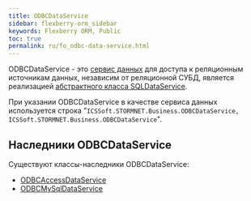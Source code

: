 ```yaml
---
title: ODBCDataService
sidebar: flexberry-orm_sidebar
keywords: Flexberry ORM, Public
toc: true
permalink: ru/fo_odbc-data-service.html
---
```


ODBCDataService - это [сервис данных](fo_data-service.html) для доступа к реляционным источникам данных, независим от реляционной СУБД, является реализацией [абстрактного класса SQLDataService](fo_sql-data-service.html).

При указании ODBCDataService в качестве сервиса данных используется строка "`ICSSoft.STORMNET.Business.ODBCDataService, ICSSoft.STORMNET.Business.ODBCDataService`".

## Наследники ODBCDataService

Существуют классы-наследники ODBCDataService:

* [ODBCAccessDataService](fo_odbc-access-data-service.html)
* [ODBCMySqlDataService](fo_odbc-my-sql-data-service.html)

